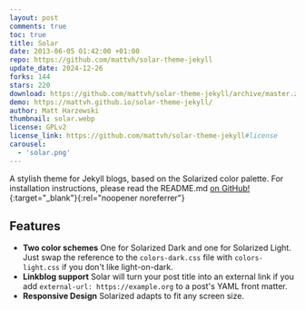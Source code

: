 ```yaml
---
layout: post
comments: true
toc: true
title: Solar
date: 2013-06-05 01:42:00 +01:00
repo: https://github.com/mattvh/solar-theme-jekyll
update_date: 2024-12-26
forks: 144
stars: 220
download: https://github.com/mattvh/solar-theme-jekyll/archive/master.zip
demo: https://mattvh.github.io/solar-theme-jekyll/
author: Matt Harzewski
thumbnail: solar.webp
license: GPLv2
license_link: https://github.com/mattvh/solar-theme-jekyll#license
carousel:
  - 'solar.png'
---
```


A stylish theme for Jekyll blogs, based on the Solarized color palette.
For installation instructions, please read the README.md [on GitHub!](https://github.com/mattvh/solar-theme-jekyll){:target="_blank"}{:rel="noopener noreferrer"}

## Features

* **Two color schemes** One for Solarized Dark and one for Solarized Light. Just swap the reference to the `colors-dark.css` file with `colors-light.css` if you don't like light-on-dark.
* **Linkblog support** Solar will turn your post title into an external link if you add `external-url: https://example.org` to a post's YAML front matter.
* **Responsive Design** Solarized adapts to fit any screen size.
